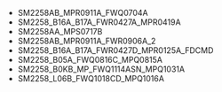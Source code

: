 * SM2258AB_MPR0911A_FWQ0704A
* SM2258_B16A_B17A_FWR0427A_MPR0419A
* SM2258AA_MPS0717B
* SM2258AB_MPR0911A_FWR0906A_2
* SM2258_B16A_B17A_FWR0427D_MPR0125A_FDCMD
* SM2258_B05A_FWQ0816C_MPQ0815A
* SM2258_B0KB_MP_FWQ1114ASN_MPQ1031A
* SM2258_L06B_FWQ1018CD_MPQ1016A
